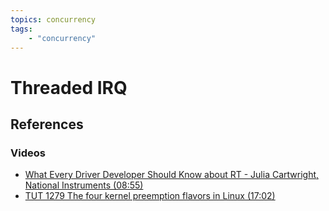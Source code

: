 ```yaml
---
topics: concurrency
tags:
    - "concurrency"
---
```


# Threaded IRQ

## References

### Videos

- [What Every Driver Developer Should Know about RT - Julia Cartwright, National Instruments (08:55)](https://youtu.be/-J0y_usjYxo&t=535)
- [TUT 1279 The four kernel preemption flavors in Linux (17:02)](https://youtu.be/KBI_LqIVet4&t=1022)

